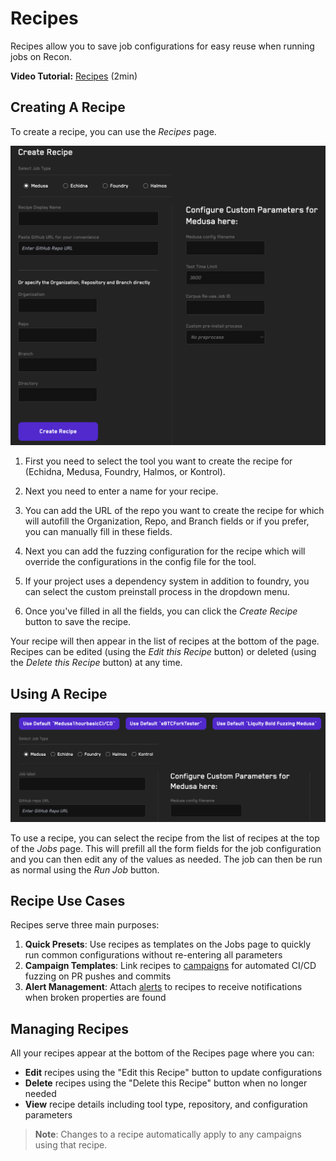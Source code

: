 # Recipes

Recipes allow you to save job configurations for easy reuse when running jobs on Recon.

**Video Tutorial:** [Recipes](https://www.youtube.com/watch?v=3lByqfsxQWg) (2min)

## Creating A Recipe

To create a recipe, you can use the _Recipes_ page. 

![Create Recipe](../images/using_recon/create_recipe.png)

1. First you need to select the tool you want to create the recipe for (Echidna, Medusa, Foundry, Halmos, or Kontrol). 

2. Next you need to enter a name for your recipe. 

3. You can add the URL of the repo you want to create the recipe for which will autofill the Organization, Repo, and Branch fields or if you prefer, you can manually fill in these fields. 

4. Next you can add the fuzzing configuration for the recipe which will override the configurations in the config file for the tool. 

5. If your project uses a dependency system in addition to foundry, you can select the custom preinstall process in the dropdown menu. 

6. Once you've filled in all the fields, you can click the _Create Recipe_ button to save the recipe. 

Your recipe will then appear in the list of recipes at the bottom of the page. Recipes can be edited (using the _Edit this Recipe_ button) or deleted (using the _Delete this Recipe_ button) at any time. 

## Using A Recipe

![Recipes](../images/using_recon/recipes.png)

To use a recipe, you can select the recipe from the list of recipes at the top of the _Jobs_ page. This will prefill all the form fields for the job configuration and you can then edit any of the values as needed. The job can then be run as normal using the _Run Job_ button.

## Recipe Use Cases

Recipes serve three main purposes:

1. **Quick Presets**: Use recipes as templates on the Jobs page to quickly run common configurations without re-entering all parameters
2. **Campaign Templates**: Link recipes to [campaigns](./campaigns.md) for automated CI/CD fuzzing on PR pushes and commits
3. **Alert Management**: Attach [alerts](./alerts.md) to recipes to receive notifications when broken properties are found

## Managing Recipes

All your recipes appear at the bottom of the Recipes page where you can:
- **Edit** recipes using the "Edit this Recipe" button to update configurations
- **Delete** recipes using the "Delete this Recipe" button when no longer needed
- **View** recipe details including tool type, repository, and configuration parameters

> **Note**: Changes to a recipe automatically apply to any campaigns using that recipe. 